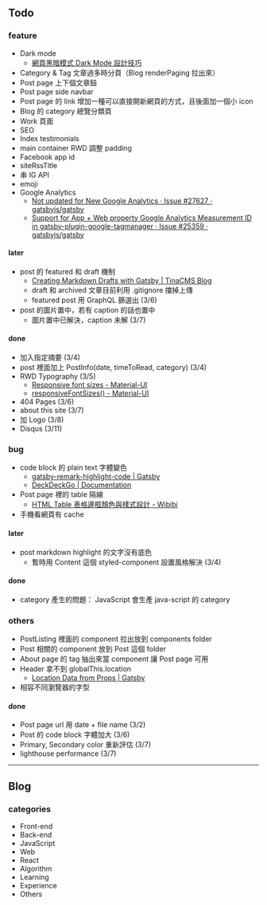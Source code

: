## Todo

### feature

- Dark mode
  - [網頁黑暗模式 Dark Mode 設計技巧](https://jason-memo.dev/posts/dark-mode-tips/)
- Category & Tag 文章過多時分頁（Blog renderPaging 拉出來）
- Post page 上下個文章鈕
- Post page side navbar
- Post page 的 link 增加一種可以直接開新網頁的方式，且後面加一個小 icon
- Blog 的 category 總覽分類頁
- Work 頁面
- SEO
- Index testimonials
- main container RWD 調整 padding
- Facebook app id
- siteRssTitle
- 串 IG API
- emoji
- Google Analytics
  - [Not updated for New Google Analytics · Issue #27627 · gatsbyjs/gatsby](https://github.com/gatsbyjs/gatsby/issues/27627)
  - [Support for App + Web property Google Analytics Measurement ID in gatsby-plugin-google-tagmanager · Issue #25359 · gatsbyjs/gatsby](https://github.com/gatsbyjs/gatsby/issues/25359)

#### later

- post 的 featured 和 draft 機制
  - [Creating Markdown Drafts with Gatsby | TinaCMS Blog](https://tina.io/blog/creating-markdown-drafts/)
  - draft 和 archived 文章目前利用 .gitignore 擋掉上傳
  - featured post 用 GraphQL 篩選出 (3/6)
- post 的圖片置中，若有 caption 的話也置中
  - 圖片置中已解決，caption 未解 (3/7)

#### done

- 加入指定摘要 (3/4)
- post 裡面加上 PostInfo(date, timeToRead, category) (3/4)
- RWD Typography (3/5)
  - [Responsive font sizes - Material-UI](https://material-ui.com/customization/typography/#responsive-font-sizes)
  - [responsiveFontSizes() - Material-UI](https://material-ui.com/customization/theming/#responsivefontsizes-theme-options-theme)
- 404 Pages (3/6)
- about this site (3/7)
- 加 Logo (3/8)
- Disqus (3/11)

### bug

- code block 的 plain text 字體變色
  - [gatsby-remark-highlight-code | Gatsby](https://www.gatsbyjs.com/plugins/gatsby-remark-highlight-code/)
  - [DeckDeckGo | Documentation](https://docs.deckdeckgo.com/components/code/)
- Post page 裡的 table 隔線
  - [HTML Table 表格邊框顏色與樣式設計 - Wibibi](https://www.wibibi.com/info.php?tid=441)
- 手機看網頁有 cache

#### later

- post markdown highlight 的文字沒有底色
  - 暫時用 Content 這個 styled-component 設置風格解決 (3/4)

#### done

- category 產生的問題： JavaScript 會生產 java-script 的 category

### others

- PostListing 裡面的 component 拉出放到 components folder
- Post 相關的 component 放到 Post 這個 folder
- About page 的 tag 抽出來當 component 讓 Post page 可用
- Header 拿不到 globalThis.location
  - [Location Data from Props | Gatsby](https://www.gatsbyjs.com/docs/location-data-from-props/)
- 相容不同瀏覽器的字型

#### done

- Post page url 用 date + file name (3/2)
- Post 的 code block 字體加大 (3/6)
- Primary, Secondary color 重新評估 (3/7)
- lighthouse performance (3/7)

---

## Blog

### categories

- Front-end
- Back-end
- JavaScript
- Web
- React
- Algorithm
- Learning
- Experience
- Others
